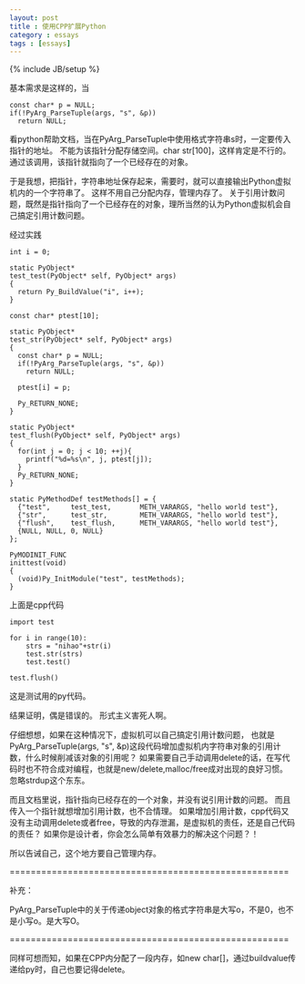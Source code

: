 ```yaml
---
layout: post
title : 使用CPP扩展Python
category : essays
tags : [essays]
---
```

{% include JB/setup %}


基本需求是这样的，当  

  
    const char* p = NULL;
    if(!PyArg_ParseTuple(args, "s", &p))
      return NULL;

      
看python帮助文档，当在PyArg_ParseTuple中使用格式字符串s时，一定要传入指针的地址。
不能为该指针分配存储空间。char str[100]，这样肯定是不行的。
通过该调用，该指针就指向了一个已经存在的对象。  


于是我想，把指针，字符串地址保存起来，需要时，就可以直接输出Python虚拟机内的一个字符串了。
这样不用自己分配内存，管理内存了。
关于引用计数问题，既然是指针指向了一个已经存在的对象，理所当然的认为Python虚拟机会自己搞定引用计数问题。


经过实践  

    
    int i = 0;
    
    static PyObject*
    test_test(PyObject* self, PyObject* args)
    {
      return Py_BuildValue("i", i++);
    }
    
    const char* ptest[10];
    
    static PyObject*
    test_str(PyObject* self, PyObject* args)
    {
      const char* p = NULL;
      if(!PyArg_ParseTuple(args, "s", &p))
        return NULL;
    
      ptest[i] = p;
    
      Py_RETURN_NONE;
    }
    
    static PyObject*
    test_flush(PyObject* self, PyObject* args)
    {
      for(int j = 0; j < 10; ++j){
        printf("%d=%s\n", j, ptest[j]);
      }
      Py_RETURN_NONE;
    }

    static PyMethodDef testMethods[] = {
      {"test",     test_test,       METH_VARARGS, "hello world test"},
      {"str",      test_str,        METH_VARARGS, "hello world test"},
      {"flush",    test_flush,      METH_VARARGS, "hello world test"},
      {NULL, NULL, 0, NULL}
    };
    
    PyMODINIT_FUNC
    inittest(void)
    {
      (void)Py_InitModule("test", testMethods);
    }


上面是cpp代码  

    
    import test
    
    for i in range(10):
        strs = "nihao"+str(i)
        test.str(strs)
        test.test()
    
    test.flush()    


这是测试用的py代码。  


结果证明，偶是错误的。
形式主义害死人啊。  


仔细想想，如果在这种情况下，虚拟机可以自己搞定引用计数问题，
也就是PyArg_ParseTuple(args, "s", &p)这段代码增加虚拟机内字符串对象的引用计数，什么时候削减该对象的引用呢？
如果需要自己手动调用delete的话，在写代码时也不符合成对编程，也就是new/delete,malloc/free成对出现的良好习惯。
忽略strdup这个东东。  


而且文档里说，指针指向已经存在的一个对象，并没有说引用计数的问题。
而且传入一个指针就想增加引用计数，也不合情理。
如果增加引用计数，cpp代码又没有主动调用delete或者free，导致的内存泄漏，是虚拟机的责任，还是自己代码的责任？
如果你是设计者，你会怎么简单有效暴力的解决这个问题？！  


所以告诫自己，这个地方要自己管理内存。  


\=====================================================


补充：


PyArg_ParseTuple中的关于传递object对象的格式字符串是大写o，不是0，也不是小写o。是大写O。 



\=====================================================

同样可想而知，如果在CPP内分配了一段内存，如new char[]，通过buildvalue传递给py时，自己也要记得delete。  